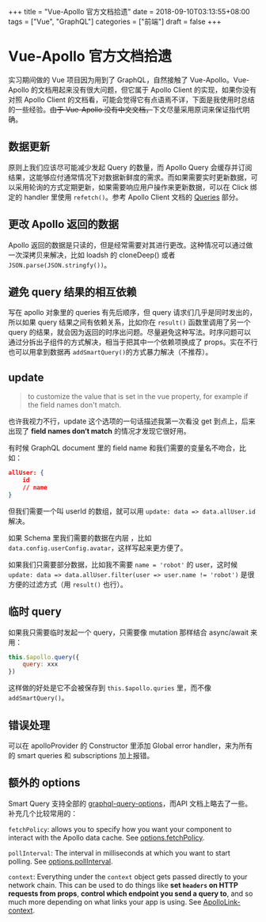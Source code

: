+++
title = "Vue-Apollo 官方文档拾遗"
date = 2018-09-10T03:13:55+08:00
tags = ["Vue", "GraphQL"]
categories = ["前端"]
draft = false
+++

# Vue-Apollo 官方文档拾遗

实习期间做的 Vue 项目因为用到了 GraphQL，自然接触了 Vue-Apollo。Vue-Apollo 的文档用起来没有很大问题，但它属于 Apollo Client 的实现，如果你没有对照 Apollo Client 的文档看，可能会觉得它有点语焉不详，下面是我使用时总结的一些经验。~~由于 Vue-Apollo 没有中文文档，~~下文尽量采用原词来保证指代明确。

## 数据更新

原则上我们应该尽可能减少发起 Query 的数量，而 Apollo Query 会缓存并订阅结果，这能够应付通常情况下对数据新鲜度的需求。而如果需要实时更新数据，可以采用轮询的方式定期更新，如果需要响应用户操作来更新数据，可以在 Click 绑定的 handler 里使用 `refetch()`。参考 Apollo Client 文档的 [Queries](https://www.apollographql.com/docs/react/essentials/queries.html#refetching) 部分。

## 更改 Apollo 返回的数据

Apollo 返回的数据是只读的，但是经常需要对其进行更改。这种情况可以通过做一次深拷贝来解决，比如 loadsh 的 cloneDeep() 或者 `JSON.parse(JSON.stringfy())`。

## 避免 query 结果的相互依赖

写在 apollo 对象里的 queries 有先后顺序，但 query 请求们几乎是同时发出的，所以如果 query 结果之间有依赖关系，比如你在 `result()` 函数里调用了另一个 query 的结果，就会因为返回的时序出问题。尽量避免这种写法。时序问题可以通过分拆出子组件的方式解决，相当于把其中一个依赖项换成了 props。实在不行也可以用拿到数据再 `addSmartQuery()`的方式暴力解决（不推荐）。

## update

> to customize the value that is set in the vue property, for example if the field names don't match.

也许我视力不行，update 这个选项的一句话描述我第一次看没 get 到点上，后来出现了 **field names don‘t match** 的情况才发现它很好用。

有时候 GraphQL document 里的 field name 和我们需要的变量名不吻合，比如：

```Json
allUser: {
    id
    // name
}
```

但我们需要一个叫 userId 的数组，就可以用 `update: data => data.allUser.id`解决。

如果 Schema 里我们需要的数据在内层 ，比如 `data.config.userConfig.avatar`，这样写起来更方便了。

如果我们只需要部分数据，比如我不需要 `name = 'robot'` 的 user，这时候`update: data => data.allUser.filter(user => user.name != 'robot')` 是很方便的过滤方式（用 `result()` 也行）。

## 临时 query

如果我只需要临时发起一个 query，只需要像 mutation 那样结合 async/await 来用：

```javascript
this.$apollo.query({
    query: xxx
})
```

这样做的好处是它不会被保存到 `this.$apollo.quries` 里，而不像 `addSmartQuery()`。

## 错误处理

可以在 apolloProvider 的 Constructor 里添加 Global error handler，来为所有的 smart queries 和 subscriptions 加上报错。

## 额外的 options

Smart Query 支持全部的 [graphql-query-options](https://www.apollographql.com/docs/react/api/react-apollo.html#graphql-query-options)，而API 文档上略去了一些。补充几个比较常用的：

`fetchPolicy`: allows you to specify how you want your component to interact with the Apollo data cache. See [options.fetchPolicy](https://www.apollographql.com/docs/react/api/react-apollo.html#graphql-config-options-fetchPolicy).

`pollInterval`: The interval in milliseconds at which you want to start polling. See [options.pollInterval](https://www.apollographql.com/docs/react/api/react-apollo.html#graphql-config-options-pollInterval).

`context`: Everything under the `context` object gets passed directly to your network chain. This can be used to do things like **set `headers` on HTTP requests from props**, **control which endpoint you send a query to**, and so much more depending on what links your app is using. See [ApolloLink-context](https://www.apollographql.com/docs/link/overview.html#context).
